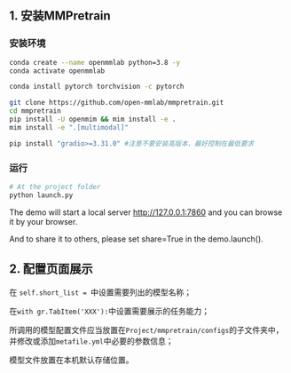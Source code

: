 ## 1. 安装MMPretrain

### 安装环境
```bash
conda create --name openmmlab python=3.8 -y
conda activate openmmlab

conda install pytorch torchvision -c pytorch

git clone https://github.com/open-mmlab/mmpretrain.git
cd mmpretrain
pip install -U openmim && mim install -e .
mim install -e ".[multimodal]"

pip install "gradio>=3.31.0" #注意不要安装高版本，最好控制在最低要求
```

### 运行
```python
# At the project folder
python launch.py
```

The demo will start a local server http://127.0.0.1:7860 and you can browse it by your browser.

And to share it to others, please set share=True in the demo.launch().

## 2. 配置页面展示

在 ```self.short_list = ```中设置需要列出的模型名称；

在```with gr.TabItem('XXX'):```中设置需要展示的任务能力；

所调用的模型配置文件应当放置在```Project/mmpretrain/configs```的子文件夹中，并修改或添加```metafile.yml```中必要的参数信息；

模型文件放置在本机默认存储位置。